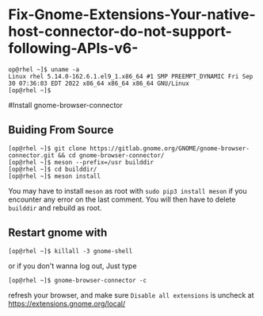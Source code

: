 # Fix-Gnome-Extensions-Your-native-host-connector-do-not-support-following-APIs-v6-


```
op@rhel ~]$ uname -a
Linux rhel 5.14.0-162.6.1.el9_1.x86_64 #1 SMP PREEMPT_DYNAMIC Fri Sep 30 07:36:03 EDT 2022 x86_64 x86_64 x86_64 GNU/Linux
[op@rhel ~]$ 
```
#Install gnome-browser-connector

## Buiding From Source
```
[op@rhel ~]$ git clone https://gitlab.gnome.org/GNOME/gnome-browser-connector.git && cd gnome-browser-connector/
[op@rhel ~]$ meson --prefix=/usr builddir
[op@rhel ~]$ cd builddir/ 
[op@rhel ~]$ meson install

```

You may have to install `meson` as root with `sudo pip3 install meson` if you encounter any error on the last comment. You will then have to delete `builddir` and rebuild as root.

## Restart gnome with 
```
[op@rhel ~]$ killall -3 gnome-shell
```

or if you don't wanna log out, Just type
```
[op@rhel ~]$ gnome-browser-connector -c
```

refresh your browser, and make sure `Disable all extensions` is uncheck at https://extensions.gnome.org/local/
